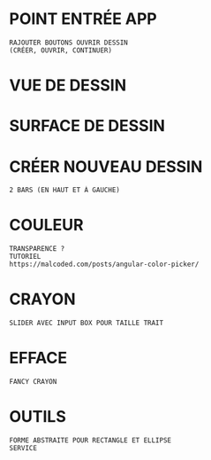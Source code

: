 # POINT ENTRÉE APP

    RAJOUTER BOUTONS OUVRIR DESSIN
    (CRÉER, OUVRIR, CONTINUER)

# VUE DE DESSIN

# SURFACE DE DESSIN

# CRÉER NOUVEAU DESSIN

    2 BARS (EN HAUT ET À GAUCHE)

# COULEUR

    TRANSPARENCE ?
    TUTORIEL
    https://malcoded.com/posts/angular-color-picker/

# CRAYON

    SLIDER AVEC INPUT BOX POUR TAILLE TRAIT

# EFFACE

    FANCY CRAYON

# OUTILS

    FORME ABSTRAITE POUR RECTANGLE ET ELLIPSE
    SERVICE
